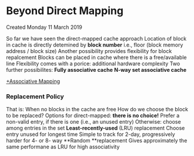 # Beyond Direct Mapping
Created Monday 11 March 2019

So far we have seen the direct-mapped cache approach
Location of block in cache is directly detemined by **block number** i.e., floor (block memory address / block size)
Another possibility provides flexibility for block repalcement
Blocks can be placed in cache where there is a free/available line
Flexibility comes with a porice: additional hardware complexity
Two further possibilites:
**Fully associative cache**
**N-way set associative cache**
	
[+Associative Mapping](./Beyond_Direct_Mapping/Associative_Mapping.markdown)


### Replacement Policy
That is:
When no blocks in the cache are free
How do we choose the block to be replaced?
Options for direct-mapped: **there is no choice!**
Prefer a non-valid entry, if there is one (i.e., an unused entry)
Otherwise: choose among entries in the set
**Least-recently-used** (LRU) replacement
Choose entry unused for longest time
Simple to track for 2-day, progressively harder for 4- or 8- way
**Random **replacement
Gives approximately the same performane as LRU for high associativity
	

